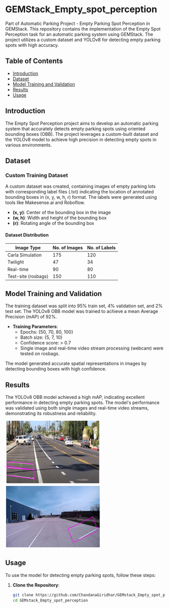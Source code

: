 # GEMStack_Empty_spot_perception
Part of Automatic Parking Project - Empty Parking Spot Perception in GEMStack. This repository contains the implementation of the Empty Spot Perception task for an automatic parking system using GEMStack. The project utilizes a custom dataset and YOLOv8 for detecting empty parking spots with high accuracy.

## Table of Contents

- [Introduction](#introduction)
- [Dataset](#dataset)
- [Model Training and Validation](#model-training-and-validation)
- [Results](#results)
- [Usage](#usage)


## Introduction

The Empty Spot Perception project aims to develop an automatic parking system that accurately detects empty parking spots using oriented bounding boxes (OBB). The project leverages a custom-built dataset and the YOLOv8 model to achieve high precision in detecting empty spots in various environments.

## Dataset

### Custom Training Dataset

A custom dataset was created, containing images of empty parking lots with corresponding label files (.txt) indicating the location of annotated bounding boxes in (x, y, w, h, r) format. The labels were generated using tools like Makesense.ai and Roboflow.

- **(x, y)**: Center of the bounding box in the image
- **(w, h)**: Width and height of the bounding box
- **(r)**: Rotating angle of the bounding box

#### Dataset Distribution

| Image Type       | No. of Images | No. of Labels |
|------------------|---------------|---------------|
| Carla Simulation | 175           | 120           |
| Twilight         | 47            | 34            |
| Real-time        | 90            | 80            |
| Test-site (rosbags) | 150         | 110           |

## Model Training and Validation

The training dataset was split into 95% train set, 4% validation set, and 2% test set. The YOLOv8 OBB model was trained to achieve a mean Average Precision (mAP) of 92%.

- **Training Parameters**:
  - Epochs: {50, 70, 80, 100}
  - Batch size: {5, 7, 10}
  - Confidence score: > 0.7
  - Single image and real-time video stream processing (webcam) were tested on rosbags.

The model generated accurate spatial representations in images by detecting bounding boxes with high confidence.

## Results

The YOLOv8 OBB model achieved a high mAP, indicating excellent performance in detecting empty parking spots. The model's performance was validated using both single images and real-time video streams, demonstrating its robustness and reliability.

<img src="img1.png" alt="Result 1" width="300" height="200"><img src="img4.png" alt="Result 1" width="300" height="200">




## Usage

To use the model for detecting empty parking spots, follow these steps:

1. **Clone the Repository**:
   ```bash
   git clone https://github.com/ChandanaGiridhar/GEMstack_Empty_spot_perception.git
   cd GEMstack_Empty_spot_perception

